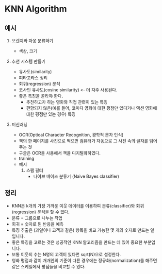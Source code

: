 # KNN Algorithm

## 예시

1. 오렌지와 자몽 분류하기

   - 색상, 크기

2. 추천 시스템 만들기

   - 유사도(similarity)
   - 피타고라스 정리
   - 회귀(regression) 분석
   - 코사인 유사도(cosine similarity) <- 더 자주 사용된다.
   - 좋은 특징을 골라야 한다.
     - 추천하고자 하는 영화와 직접 관련이 있는 특징
     - 편향되지 않은(예를 들어, 코미디 영화에 대한 평점만 있다거나 액션 영화에 대한 평점만 있는 경우) 특징

3. 머신러닝
   - OCR(Optical Character Recognition, 광학적 문자 인식)
   - 책의 한 페이지를 사진으로 찍으면 컴퓨터가 자동으로 그 사진 속의 글자를 읽어주는 것
   - 구글은 OCR을 사용해서 책을 디지털화하였다.
   - training
   - 예시
     1. 스팸 필터
        - 나이브 베이즈 분류기 (Naive Bayes classifier)

## 정리

- KNN은 k개의 가장 가까운 이웃 데이터를 이용하여 분류(classifier)와 회귀(regression) 분석을 할 수 있다.
- 분류 = 그룹으로 나누는 작업
- 회귀 = 숫자로 된 반응을 예측
- 특징 추출은 (과일이나 고객과 같은) 항목을 비교 가능한 몇 개의 숫자로 만드는 일입니다.
- 좋은 특징을 고르는 것은 성공적인 KNN 알고리즘을 만드는 데 있어 중요한 부분입니다.
- 보통 이웃의 수는 N명의 고객이 있다면 sqrt(N)으로 설정한다.
- 영화 평점과 같이 개개인의 기준이 다른 경우에는 정규화(normalization)를 해주면 같은 스케일에서 평점들을 비교할 수 있다.
